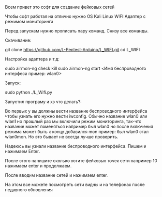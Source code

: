 Всем привет это софт для создание фейковых сетей

Чтобы софт работал на отлично нужно OS Kali Linux
WIFI Адаптер с режимом мониторинга

Перед запускам нужно прописать пару команд. Снизу все команды.

Скачивание:

git clone https://github.com/L-Pentest-Arduino/L_WIFI.git
cd L_WIFI

Настройка адаптера и т.д:

sudo airmon-ng check kill
sudo airmon-ng start <Имя беспроводного интерфеса пример: wlan0>

Запуск:

sudo python ./L_Wifi.py

Запустил програму и хз что делать?:

Во первых у вы должны вести название беспроводного интерфейса чтобы узнать его нужно вести iwconfig. Обычно название wlan0 или wlan1
но прошлый раз мы включили режим мониторинга, так-что название может поменяться например был wlan0
но после включения режима может быть к концу добавился mon пример: был wlan0 стал wlan0mon. Но это бывает не всегда лучше проверить.

Надеюсь вы узнали название беспроводного интерфейса. Пишем и нажимаем Enter.

После этого напишите сколько хотите фейковых точек сети например 10 нажимаем enter и продолжаем.

После вводим название сетей и нажимаем enter.

На этом все можете посмотреть сети видны и на телефонах после недавного обновления
